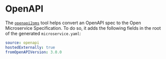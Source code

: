 # OpenAPI

The [`openapi2oms`](https://github.com/microservices/openapi2oms) tool helps
convert an OpenAPI spec to the Open Microservice Specification. To do so, it
adds the following fields in the root of the generated `microservice.yaml`:

```yaml
source: openapi
hostedExternally: true
fromOpenAPIVersion: 3.0.0
```
